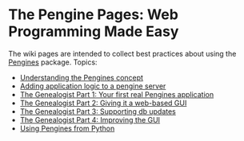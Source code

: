 # The Pengine Pages: Web Programming Made Easy

The wiki pages are intended to collect best practices about using the
[Pengines](</pldoc/package/pengines.html>) package.  Topics:

  - [Understanding the Pengines concept](PengineConcept.md)
  - [Adding application logic to a pengine server](AppLogic.md)
  - [The Genealogist Part 1: Your first real Pengines application](Genealogist.md)
  - [The Genealogist Part 2: Giving it a web-based GUI](GenealogistGUI.md)
  - [The Genealogist Part 3: Supporting db updates](GenealogistUpdate.md)
  - [The Genealogist Part 4: Improving the GUI](GenealogistMoreGUI.md)
  - [Using Pengines from Python](PenginesFromPython.md)
